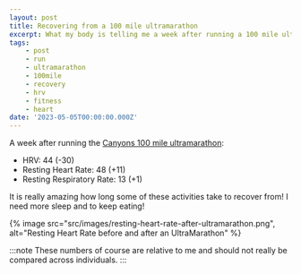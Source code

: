 ```yaml
---
layout: post
title: Recovering from a 100 mile ultramarathon
excerpt: What my body is telling me a week after running a 100 mile ultramarathon.
tags:
    - post
    - run
    - ultramarathon
    - 100mile    
    - recovery
    - hrv
    - fitness
    - heart
date: '2023-05-05T00:00:00.000Z'
---
```


A week after running the [Canyons 100 mile ultramarathon](/posts/2023-canyons-100-miles-by-utmb-planning-splits/):

- HRV: 44 (<span class="text-red-400">-30</span>)
- Resting Heart Rate: 48 (<span class="text-red-400">+11</span>)
- Resting Respiratory Rate: 13 (<span class="text-red-400">+1</span>)

It is really amazing how long some of these activities take to recover from! I need more sleep and to keep eating!

{% image src="src/images/resting-heart-rate-after-ultramarathon.png", alt="Resting Heart Rate before and after an UltraMarathon" %}

:::note
These numbers of course are relative to me and should not really be compared across individuals.
:::
